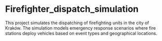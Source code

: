 # Firefighter_dispatch_simulation
This project simulates the dispatching of firefighting units in the city of Kraków. The simulation models emergency response scenarios where fire stations deploy vehicles based on event types and geographical locations. 
